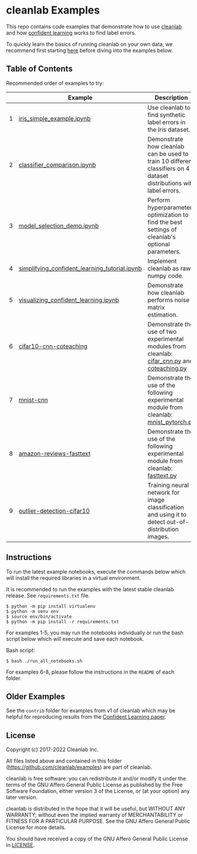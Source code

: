 # cleanlab Examples

This repo contains code examples that demonstrate how to use [cleanlab](https://github.com/cleanlab/cleanlab) and how [confident learning](https://arxiv.org/abs/1911.00068) works to find label errors.

To quickly learn the basics of running cleanlab on your own data, we recommend first starting [here](https://docs.cleanlab.ai/) before diving into the examples below.

## Table of Contents

Recommended order of examples to try:

|     | Example                                                                                        | Description                                                                                                                                                                                                                                                                  |
| --- | ---------------------------------------------------------------------------------------------- | ---------------------------------------------------------------------------------------------------------------------------------------------------------------------------------------------------------------------------------------------------------------------------- |
| 1   | [iris_simple_example.ipynb](iris_simple_example.ipynb)                                         | Use cleanlab to find synthetic label errors in the Iris dataset.                                                                                                                                                                                                             |
| 2   | [classifier_comparison.ipynb](classifier_comparison.ipynb)                                     | Demonstrate how cleanlab can be used to train 10 different classifiers on 4 dataset distributions with label errors.                                                                                                                                                         |
| 3   | [model_selection_demo.ipynb](model_selection_demo.ipynb)                                       | Perform hyperparameter optimization to find the best settings of cleanlab's optional parameters.                                                                                                                                                                             |
| 4   | [simplifying_confident_learning_tutorial.ipynb](simplifying_confident_learning_tutorial.ipynb) | Implement cleanlab as raw numpy code.                                                                                                                                                                                                                                        |
| 5   | [visualizing_confident_learning.ipynb](visualizing_confident_learning.ipynb)                   | Demonstrate how cleanlab performs noise matrix estimation.                                                                                                                                                                                                                   |
| 6   | [cifar10-cnn-coteaching](cifar10-cnn-coteaching)                                               | Demonstrate the use of two experimental modules from cleanlab: [cifar_cnn.py](https://github.com/cleanlab/cleanlab/blob/master/cleanlab/experimental/cifar_cnn.py) and [coteaching.py](https://github.com/cleanlab/cleanlab/blob/master/cleanlab/experimental/coteaching.py) |
| 7   | [mnist-cnn](mnist-cnn)                                                                         | Demonstrate the use of the following experimental module from cleanlab: [mnist_pytorch.py](https://github.com/cleanlab/cleanlab/blob/master/cleanlab/experimental/mnist_pytorch.py)                                                                                          |
| 8   | [amazon-reviews-fasttext](amazon-reviews-fasttext)                                             | Demonstrate the use of the following experimental module from cleanlab: [fasttext.py](https://github.com/cleanlab/cleanlab/blob/master/cleanlab/experimental/fasttext.py)                                                                                                    |
| 9   | [outlier-detection-cifar10](outlier-detection-cifar10)                                             | Training neural network for image classification and using it to detect out-of-distribution images.                                                                                                 |


## Instructions

To run the latest example notebooks, execute the commands below which will install the required libraries in a virtual environment.

It is recommended to run the examples with the latest stable cleanlab release. See `requirements.txt` file.

```console
$ python -m pip install virtualenv
$ python -m venv env
$ source env/bin/activate
$ python -m pip install -r requirements.txt
```

For examples 1-5, you may run the notebooks individually or run the bash script below which will execute and save each notebook.

Bash script:

```console
$ bash ./run_all_notebooks.sh
```

For examples 6-8, please follow the instructions in the `README` of each folder.

## Older Examples

See the `contrib` folder for examples from v1 of cleanlab which may be helpful for reproducing results from the [Confident Learning paper](https://arxiv.org/abs/1911.00068).

## License

Copyright (c) 2017-2022 Cleanlab Inc.

All files listed above and contained in this folder (<https://github.com/cleanlab/examples>) are part of cleanlab.

cleanlab is free software: you can redistribute it and/or modify
it under the terms of the GNU Affero General Public License as published by
the Free Software Foundation, either version 3 of the License, or
(at your option) any later version.

cleanlab is distributed in the hope that it will be useful,
but WITHOUT ANY WARRANTY; without even the implied warranty of
MERCHANTABILITY or FITNESS FOR A PARTICULAR PURPOSE. See the
GNU Affero General Public License for more details.

You should have received a copy of the GNU Affero General Public License in [LICENSE](LICENSE).
